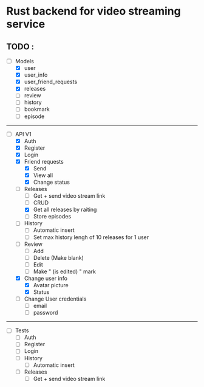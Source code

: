 # Rust backend for video streaming service
## TODO :

- [ ] Models
  - [x] user
  - [x] user_info
  - [x] user_friend_requests
  - [x] releases
  - [ ] review
  - [ ] history
  - [ ] bookmark
  - [ ] episode
---
- [ ] API V1
  - [x] Auth
  - [x] Register
  - [x] Login
  - [x] Friend requests
    - [x] Send
    - [x] View all
    - [x] Change status
  - [ ] Releases
    - [ ] Get + send video stream link
    - [ ] CRUD
    - [x] Get all releases by raiting
    - [ ] Store episodes
  - [ ] History
    - [ ] Automatic insert
    - [ ] Set max history lengh of 10 releases for 1 user
  - [ ] Review 
    - [ ] Add 
    - [ ] Delete (Make blank)
    - [ ] Edit
    - [ ] Make " (is edited) " mark
  - [x] Change user info
    - [x] Avatar picture
    - [x] Status
  - [ ] Change User credentials
    - [ ] email
    - [ ] password
---
- [ ] Tests
  - [ ] Auth
  - [ ] Register
  - [ ] Login
  - [ ] History
    - [ ] Automatic insert
  - [ ] Releases
    - [ ] Get + send video stream link